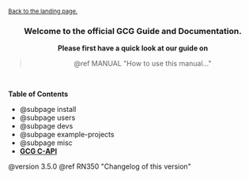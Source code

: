 <small><a href="../index.html">Back to the landing page.</a></small>

<center>

### Welcome to the official GCG Guide and Documentation.
**Please first have a quick look at our guide on**
<br>
> @ref MANUAL "How to use this manual..."
<br>
</center>

**Table of Contents**
- @subpage install
- @subpage users
- @subpage devs
- @subpage example-projects
- @subpage misc
- <a href="modules.html"><b>GCG C-API</b></a>

@version  3.5.0
@ref RN350 "Changelog of this version"
